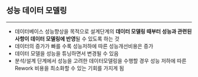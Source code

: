 ## 성능 데이터 모델링 
---
- 데이터베이스 성능향상을 목적으로 설계단계의 **데이터 모델링 때부터 성능과 관련된 사항이 데이터 모델링에 반영**될 수 있도록 하는 것
- 데이터의 증가가 빠를 수록 성능저하에 따른 성능개선비용은 증가 
- 데이터 모델을 성능을 튜닝하면서 변경될 수 있음
- 분석/설계 단계에서 성능을 고려한 데이터모델링을 수행할 경우 성능 저하에 따른 Rework 비용을 최소화할 수 있는 기회를 가지게 됨 